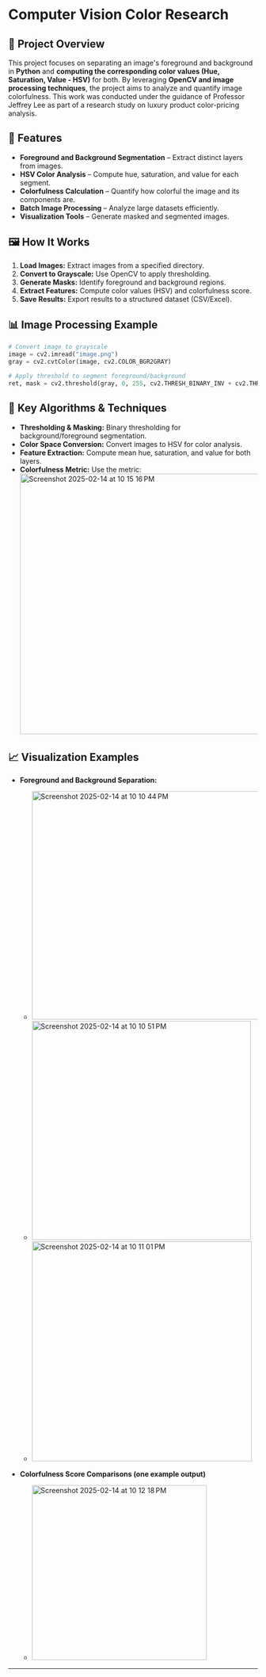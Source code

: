 # Computer Vision Color Research

## 📌 Project Overview

This project focuses on separating an image's foreground and background in **Python** and **computing the corresponding color values (Hue, Saturation, Value - HSV)** for both. By leveraging **OpenCV and image processing techniques**, the project aims to analyze and quantify image colorfulness. This work was conducted under the guidance of Professor Jeffrey Lee as part of a research study on luxury product color-pricing analysis.


## 🚀 Features
- **Foreground and Background Segmentation** – Extract distinct layers from images.
- **HSV Color Analysis** – Compute hue, saturation, and value for each segment.
- **Colorfulness Calculation** – Quantify how colorful the image and its components are.
- **Batch Image Processing** – Analyze large datasets efficiently.
- **Visualization Tools** – Generate masked and segmented images.


## 🖼️ How It Works
1. **Load Images:** Extract images from a specified directory.
2. **Convert to Grayscale:** Use OpenCV to apply thresholding.
3. **Generate Masks:** Identify foreground and background regions.
4. **Extract Features:** Compute color values (HSV) and colorfulness score.
5. **Save Results:** Export results to a structured dataset (CSV/Excel).

## 📊 Image Processing Example
```python
# Convert image to grayscale
image = cv2.imread("image.png")
gray = cv2.cvtColor(image, cv2.COLOR_BGR2GRAY)

# Apply threshold to segment foreground/background
ret, mask = cv2.threshold(gray, 0, 255, cv2.THRESH_BINARY_INV + cv2.THRESH_OTSU)
```

## 🎯 Key Algorithms & Techniques
- **Thresholding & Masking:** Binary thresholding for background/foreground segmentation.
- **Color Space Conversion:** Convert images to HSV for color analysis.
- **Feature Extraction:** Compute mean hue, saturation, and value for both layers.
- **Colorfulness Metric:** Use the metric:
  <img width="526" alt="Screenshot 2025-02-14 at 10 15 16 PM" src="https://github.com/user-attachments/assets/f2c0f261-dd5a-49c4-8e04-4a3eaf0523b2" />


## 📈 Visualization Examples
- **Foreground and Background Separation:**
  - <img width="461" alt="Screenshot 2025-02-14 at 10 10 44 PM" src="https://github.com/user-attachments/assets/152fbcb5-7d9e-49d2-9313-6ea983b3bdae" />

  - <img width="442" alt="Screenshot 2025-02-14 at 10 10 51 PM" src="https://github.com/user-attachments/assets/00c18fcd-9241-4add-838f-35b0003af261" />
  - <img width="444" alt="Screenshot 2025-02-14 at 10 11 01 PM" src="https://github.com/user-attachments/assets/33b1b84b-1faa-4852-947f-89cd56812253" />


- **Colorfulness Score Comparisons (one example output)**
  - <img width="353" alt="Screenshot 2025-02-14 at 10 12 18 PM" src="https://github.com/user-attachments/assets/91d87182-013f-482c-a0f9-fbc72055518c" />

---


